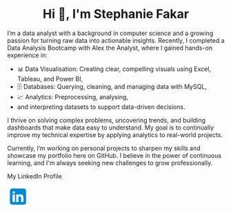 <h1 align="center">Hi 👋, I'm Stephanie Fakar</h1>
I’m a data analyst with a background in computer science and a growing passion for turning raw data into actionable insights. Recently, I completed a Data Analysis Bootcamp with Alex the Analyst, where I gained hands-on experience in: 
  
  - 📊 Data Visualisation: Creating clear, compelling visuals using Excel, Tableau, and Power BI,
  - 🗄️ Databases: Querying, cleaning, and managing data with MySQL,
  - 📈 Analytics: Preprocessing, analysing,
  - and interpreting datasets to support data-driven decisions.
    
 I thrive on solving complex problems, uncovering trends, and building dashboards that make data easy to understand. My goal is to continually improve my technical expertise by applying analytics to real-world projects.
 
Currently, I’m working on personal projects to sharpen my skills and showcase my portfolio here on GitHub. I believe in the power of continuous learning, and I'm always seeking new challenges to grow professionally.


My LinkedIn Profile

<a href="https://www.linkedin.com/in/stephanie-fakar-31a6b1225/">
<img src="https://github.com/sfakar/sfakar/blob/main/icons8-linkedin-50.png" alt="LinkedIn logo" />
</a>


